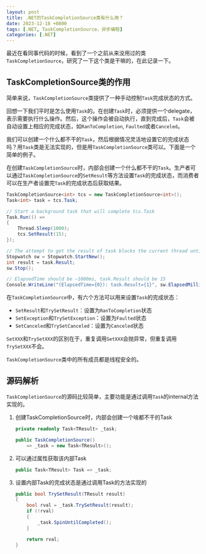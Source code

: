 ```yaml
---
layout: post
title: .NET的TaskCompletionSource类有什么用？
date: 2023-12-18 +0800
tags: [.NET, TaskCompletionSource，异步编程]
categories: [.NET]
---
```


最近在看同事代码的时候，看到了一个之前从来没用过的类`TaskCompletionSource`，研究了一下这个类是干嘛的，在此记录一下。

## TaskCompletionSource类的作用

简单来说，`TaskCompletionSource`类提供了一种手动控制`Task`完成状态的方式。

回想一下我们平时是怎么使用`Task`的。在创建`Task`时，必须提供一个delegate，表示需要执行什么操作。然后，这个操作会被自动执行，直到完成后，`Task`会被自动设置上相应的完成状态，如`RanToCompletion`, `Faulted`或者`Canceled`。

我们可以创建一个什么都不干的`Task`，然后根据情况灵活地设置它的完成状态吗？用`Task`类是无法实现的，但是用`TaskCompletionSource`类可以。下面是一个简单的例子。

在创建`TaskCompletionSource`时，内部会创建一个什么都不干的`Task`。生产者可以通过`TaskCompletionSource`的`SetResult`等方法设置`Task`的完成状态，而消费者可以在生产者设置完`Task`的完成状态后获取结果。

```cs
TaskCompletionSource<int> tcs = new TaskCompletionSource<int>();
Task<int> task = tcs.Task;

// Start a background task that will complete tcs.Task
Task.Run(() =>
{
    Thread.Sleep(1000);
    tcs.SetResult(15);
});

// The attempt to get the result of task blocks the current thread until the completion source gets signaled
Stopwatch sw = Stopwatch.StartNew();
int result = task.Result;
sw.Stop();

// ElapsedTime should be ~1000ms, task.Result should be 15
Console.WriteLine("(ElapsedTime={0}): task.Result={1}", sw.ElapsedMilliseconds, result);
```

在`TaskCompletionSource`中，有六个方法可以用来设置`Task`的完成状态：
- `SetResult`和`TrySetResult`：设置为`RanToCompletion`状态
- `SetException`和`TrySetException`：设置为`Faulted`状态
- `SetCanceled`和`TrySetCanceled`：设置为`Canceled`状态

`SetXXX`和`TrySetXXX`的区别在于，重复调用`SetXXX`会抛异常，但重复调用`TrySetXXX`不会。

`TaskCompletionSource`类中的所有成员都是线程安全的。

## 源码解析

`TaskCompletionSource`的源码比较简单，主要功能是通过调用`Task`的internal方法实现的。

1. 创建TaskCompletionSource时，内部会创建一个啥都不干的Task

    ```cs
    private readonly Task<TResult> _task;

    public TaskCompletionSource() 
        => _task = new Task<TResult>();
    ```

2. 可以通过属性获取该内部Task

    ```cs
    public Task<TResult> Task => _task;
    ```

3. 设置内部Task的完成状态是通过调用Task的方法实现的

    ```cs
    public bool TrySetResult(TResult result)
    {
        bool rval = _task.TrySetResult(result);
        if (!rval)
        {
            _task.SpinUntilCompleted();
        }

        return rval;
    }
    ```